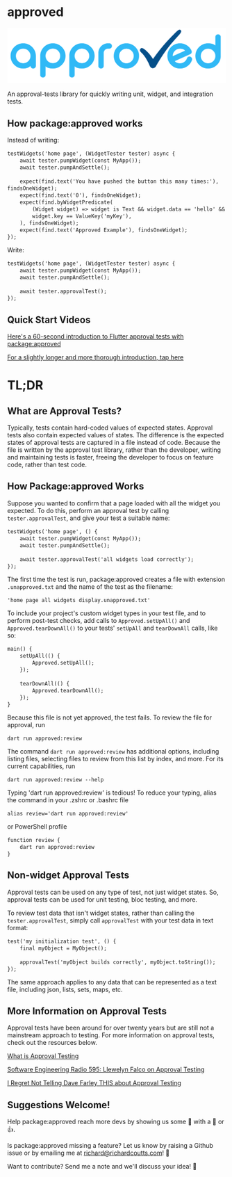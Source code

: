 # approved

![approved](https://raw.githubusercontent.com/buttonsrtoys/approved/main/assets/approved_logo.png)

An approval-tests library for quickly writing unit, widget, and integration tests.

## How package:approved works

Instead of writing:

    testWidgets('home page', (WidgetTester tester) async {
        await tester.pumpWidget(const MyApp());
        await tester.pumpAndSettle();

        expect(find.text('You have pushed the button this many times:'), findsOneWidget);
        expect(find.text('0'), findsOneWidget);
        expect(find.byWidgetPredicate(
            (Widget widget) => widget is Text && widget.data == 'hello' && 
            widget.key == ValueKey('myKey'),
        ), findsOneWidget);
        expect(find.text('Approved Example'), findsOneWidget);
    });

Write:

    testWidgets('home page', (WidgetTester tester) async {
        await tester.pumpWidget(const MyApp());
        await tester.pumpAndSettle();

        await tester.approvalTest();
    });

## Quick Start Videos

[Here's a 60-second introduction to Flutter approval tests with package:approved](https://youtu.be/pcku-ZZPevE)

[For a slightly longer and more thorough introduction, tap here](https://youtu.be/S2T4qWdTUfQ)

# TL;DR

## What are Approval Tests?

Typically, tests contain hard-coded values of expected states. Approval tests also contain 
expected values of states. The difference is the expected states of approval tests are captured 
in a file instead of code. 
Because the file is written by the approval test library, rather than the developer, writing and
maintaining tests is faster, freeing the developer to focus on feature code, rather than test
code.

## How Package:approved Works

Suppose you wanted to confirm that a page loaded with all the widget you expected. To do this,
perform an approval test by calling `tester.approvalTest`, and give your test a suitable name:

    testWidgets('home page', () {
        await tester.pumpWidget(const MyApp());
        await tester.pumpAndSettle();

        await tester.approvalTest('all widgets load correctly');
    });

The first time the test is run, package:approved creates a file with extension `.unapproved.txt` and 
the name of the test as the filename:

    'home page all widgets display.unapproved.txt'

To include your project's custom widget types in your test file, and to perform post-test checks, add
calls to `Approved.setUpAll()` and `Approved.tearDownAll()` to your tests' `setUpAll` and
`tearDownAll` calls, like so:

    main() {
        setUpAll(() {
            Approved.setUpAll();
        });

        tearDownAll(() {
            Approved.tearDownAll();
        });
    }

Because this file is not yet approved, the test fails. To review the file for approval, run

    dart run approved:review

The command `dart run approved:review` has additional options, including listing files, selecting
files to review from this list by index, and more. For its current capabilities, run 

    dart run approved:review --help

Typing 'dart run approved:review' is tedious! To reduce your typing, alias the command in your 
.zshrc or .bashrc file

    alias review='dart run approved:review'

or PowerShell profile

    function review {
        dart run approved:review
    }

## Non-widget Approval Tests

Approval tests can be used on any type of test, not just widget states. So, approval tests can be 
used for unit testing, bloc testing, and more. 

To review test data that isn't widget states, rather than calling the `tester.approvalTest`, simply
call `approvalTest` with your test data in text format:

    test('my initialization test', () {
        final myObject = MyObject();

        approvalTest('myObject builds correctly', myObject.toString());
    });

The same approach applies to any data that can be represented as a text file, including json, lists,
sets, maps, etc.

## More Information on Approval Tests

Approval tests have been around for over twenty years but are still not a mainstream approach to 
testing. For more information on approval tests, check out the resources below.

[What is Approval Testing](https://www.linkedin.com/pulse/what-approval-testing-john-ferguson-smart/)

[Software Engineering Radio 595: Llewelyn Falco on Approval Testing](https://se-radio.net/2023/12/se-radio-595-llewelyn-falco-on-approval-testing/)

[I Regret Not Telling Dave Farley THIS about Approval Testing](https://www.youtube.com/watch?v=jOuqE_o9rmg)

## Suggestions Welcome!

Help package:approved reach more devs by showing us some 💙 with a 🌟 or 👍.

Is package:approved missing a feature? Let us know by raising a Github issue or by emailing me at 
richard@richardcoutts.com! 🙌

Want to contribute? Send me a note and we'll discuss your idea! 🎉